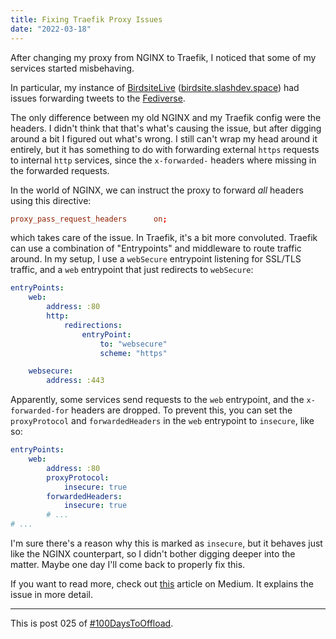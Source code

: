 ```yaml
---
title: Fixing Traefik Proxy Issues
date: "2022-03-18"
---
```


After changing my proxy from NGINX to Traefik, I noticed that some of my
services started misbehaving.

In particular, my instance of
[BirdsiteLive](https://github.com/NicolasConstant/BirdsiteLive)
([birdsite.slashdev.space](https://birdsite.slashdev.space)) had issues
forwarding tweets to the
[Fediverse](https://garrit.xyz/posts/2021-01-18-reasons-the-fediverse-is-better).

The only difference between my old NGINX and my Traefik config were the headers.
I didn't think that that's what's causing the issue, but after digging around a
bit I figured out what's wrong. I still can't wrap my head around it entirely,
but it has something to do with forwarding external `https` requests to internal
`http` services, since the `x-forwarded-` headers where missing in the forwarded
requests.

In the world of NGINX, we can instruct the proxy to forward _all_ headers using
this directive:

```conf
proxy_pass_request_headers      on;
```

which takes care of the issue. In Traefik, it's a bit more convoluted. Traefik
can use a combination of "Entrypoints" and middleware to route traffic around.
In my setup, I use a `webSecure` entrypoint listening for SSL/TLS traffic, and a
`web` entrypoint that just redirects to `webSecure`:

```yaml
entryPoints:
    web:
        address: :80
        http:
            redirections:
                entryPoint:
                    to: "websecure"
                    scheme: "https"

    websecure:
        address: :443
```

Apparently, some services send requests to the `web` entrypoint, and the
`x-forwarded-for` headers are dropped. To prevent this, you can set the
`proxyProtocol` and `forwardedHeaders` in the `web` entrypoint to `insecure`,
like so:

```yaml
entryPoints:
    web:
        address: :80
        proxyProtocol:
            insecure: true
        forwardedHeaders:
            insecure: true
        # ...
# ...
```

I'm sure there's a reason why this is marked as `insecure`, but it behaves just
like the NGINX counterpart, so I didn't bother digging deeper into the matter.
Maybe one day I'll come back to properly fix this.

If you want to read more, check out
[this](https://medium.com/@_jonas/traefik-kubernetes-ingress-and-x-forwarded-headers-82194d319b0e)
article on Medium. It explains the issue in more detail.

---

This is post 025 of [#100DaysToOffload](https://100daystooffload.com/).
